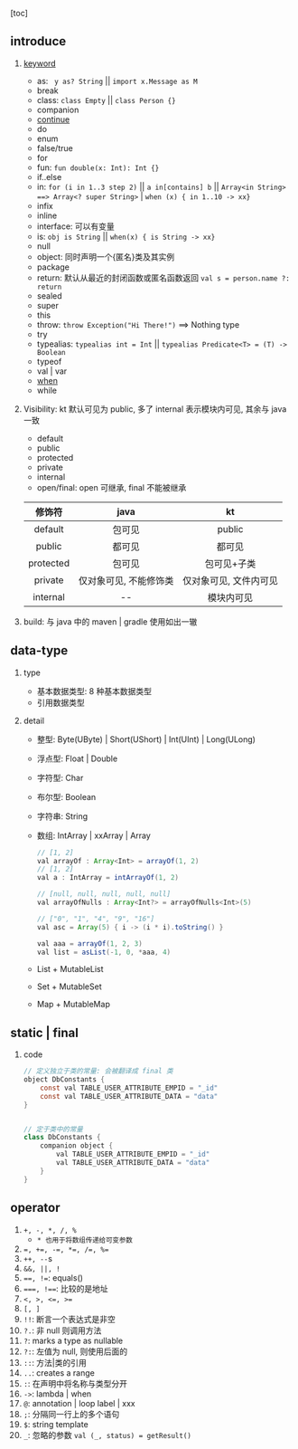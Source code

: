 [toc]

## introduce

1. [keyword](https://kotlinlang.org/docs/keyword-reference.html)

   - as: ` y as? String` || `import x.Message as M `
   - break
   - class: `class Empty` || `class Person {}`
   - companion
   - [continue](https://kotlinlang.org/docs/returns.html)
   - do
   - enum
   - false/true
   - for
   - fun: `fun double(x: Int): Int {}`
   - if..else
   - in: `for (i in 1..3 step 2)` || `a in[contains] b` || `Array<in String> ==> Array<? super String>` | `when (x) { in 1..10 -> xx}`
   - infix
   - inline
   - interface: 可以有变量
   - is: `obj is String` || `when(x) { is String -> xx}`
   - null
   - object: 同时声明一个{匿名}类及其实例
   - package
   - return: 默认从最近的封闭函数或匿名函数返回 `val s = person.name ?: return`
   - sealed
   - super
   - this
   - throw: `throw Exception("Hi There!")` ==> Nothing type
   - try
   - typealias: `typealias int = Int` || `typealias Predicate<T> = (T) -> Boolean`
   - typeof
   - val | var
   - [when](https://kotlinlang.org/docs/control-flow.html#when-expression)
   - while

2. Visibility: kt 默认可见为 public, 多了 internal 表示模块内可见, 其余与 java 一致

   - default
   - public
   - protected
   - private
   - internal
   - open/final: open 可继承, final 不能被继承

   |  修饰符   |          java          |           kt           |
   | :-------: | :--------------------: | :--------------------: |
   |  default  |         包可见         |         public         |
   |  public   |         都可见         |         都可见         |
   | protected |         包可见         |      包可见+子类       |
   |  private  | 仅对象可见, 不能修饰类 | 仅对象可见, 文件内可见 |
   | internal  |           --           |       模块内可见       |

3. build: 与 java 中的 maven | gradle 使用如出一辙

## data-type

1. type

   - 基本数据类型: 8 种基本数据类型
   - 引用数据类型

2. detail

   - 整型: Byte(UByte) | Short(UShort) | Int(UInt) | Long(ULong)
   - 浮点型: Float | Double
   - 字符型: Char
   - 布尔型: Boolean
   - 字符串: String
   - 数组: IntArray | xxArray | Array<Any>

     ```java
     // [1, 2]
     val arrayOf : Array<Int> = arrayOf(1, 2)
     // [1, 2]
     val a : IntArray = intArrayOf(1, 2)

     // [null, null, null, null, null]
     val arrayOfNulls : Array<Int?> = arrayOfNulls<Int>(5)

     // ["0", "1", "4", "9", "16"]
     val asc = Array(5) { i -> (i * i).toString() }

     val aaa = arrayOf(1, 2, 3)
     val list = asList(-1, 0, *aaa, 4)
     ```

   - List + MutableList
   - Set + MutableSet
   - Map + MutableMap

## static | final

1. code

   ```java
   // 定义独立于类的常量: 会被翻译成 final 类
   object DbConstants {
       const val TABLE_USER_ATTRIBUTE_EMPID = "_id"
       const val TABLE_USER_ATTRIBUTE_DATA = "data"
   }


   // 定于类中的常量
   class DbConstants {
       companion object {
           val TABLE_USER_ATTRIBUTE_EMPID = "_id"
           val TABLE_USER_ATTRIBUTE_DATA = "data"
       }
   }
   ```

## operator

1. `+, -, *, /, %`
   - `* 也用于将数组传递给可变参数`
2. `=, +=, -=, *=, /=, %=`
3. `++, --`s
4. `&&, ||, !`
5. `==, !=`: equals()
6. `===, !==`: 比较的是地址
7. `<, >, <=, >=`
8. `[, ]`
9. `!!`: 断言一个表达式是非空
10. `?.`: 非 null 则调用方法
11. `?`: marks a type as nullable
12. `?:`: 左值为 null, 则使用后面的
13. `::`: 方法|类的引用
14. `..`: creates a range
15. `:`: 在声明中将名称与类型分开
16. `->`: lambda | when
17. `@`: annotation | loop label | xxx
18. `;`: 分隔同一行上的多个语句
19. `$`: string template
20. `_`: 忽略的参数 `val (_, status) = getResult()`
